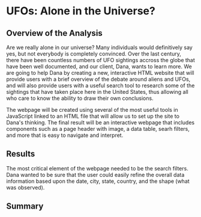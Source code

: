 # UFOs: Alone in the Universe?

## Overview of the Analysis
Are we really alone in our universe?  Many individuals would definitively say yes, but not everybody is completely convinced.  Over the last century, there have been countless numbers of UFO sightings accross the globe that have been well documented, and our client, Dana, wants to learn more.  We are going to help Dana by creating a new, interactive HTML website that will provide users with a brief overview of the debate around aliens and UFOs, and will also provide users with a useful search tool to research some of the sightings that have taken place here in the United States, thus allowing all who care to know the ability to draw their own conclusions.  

The webpage will be created using several of the most useful tools in JavaScript linked to an HTML file that will allow us to set up the site to Dana's thinking.  The final result will be an interactive webpage that includes components such as a page header with image, a data table, searh filters, and more that is easy to navigate and interpret.
  
## Results
The most critical element of the webpage needed to be the search filters.  Dana wanted to be sure that the user could easily refine the overall data information based upon the date, city, state, country, and the shape (what was observed).


## Summary
